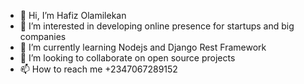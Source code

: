 - 👋 Hi, I’m Hafiz Olamilekan 
- 👀 I’m interested in developing online presence for startups and big companies 
- 🌱 I’m currently learning Nodejs and Django Rest Framework
- 💞️ I’m looking to collaborate on open source projects
- 📫 How to reach me +2347067289152

<!---
lovebreed01/lovebreed01 is a ✨ special ✨ repository because its `README.md` (this file) appears on your GitHub profile.
You can click the Preview link to take a look at your changes.
--->
